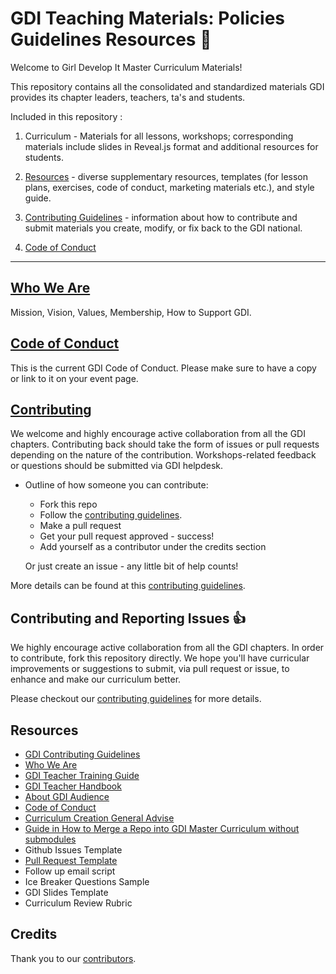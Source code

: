 # GDI Teaching Materials: Policies Guidelines Resources :rocket:
Welcome to Girl Develop It Master Curriculum Materials!

This repository contains all the consolidated and standardized materials GDI provides its chapter leaders, teachers, ta's and students.

Included in this repository :
1. Curriculum - Materials for all lessons, workshops; corresponding materials include slides in Reveal.js format and additional resources for students.

2. [Resources](https://github.com/girldevelopit/GDI-Master-Curriculum/tree/master/resources) - diverse supplementary resources, templates (for lesson plans, exercises, code of conduct, marketing materials etc.), and style guide.

3. [Contributing Guidelines](https://github.com/girldevelopit/GDI-Master-Curriculum/blob/master/resources/contributing-guide.md) - information about how to contribute and submit materials you create, modify, or fix back to the GDI national.

4. [Code of Conduct](https://github.com/girldevelopit/GDI-Master-Curriculum/blob/master/resources/code_of_conduct.md)

---

## [Who We Are](https://github.com/girldevelopit/GDI-Master-Curriculum/blob/master/resources/who_we_are.md)
Mission, Vision, Values,  Membership, How to Support GDI.

## [Code of Conduct](https://github.com/girldevelopit/GDI-Master-Curriculum/blob/master/resources/code_of_conduct.md)
This is the current GDI Code of Conduct.  Please make sure to have a copy or link to it on your event page.

## [Contributing](https://github.com/girldevelopit/GDI-Master-Curriculum/blob/master/resources/contributing-guide.md)
We welcome and highly encourage active collaboration from all the GDI chapters. Contributing back should take the form of issues or pull requests depending on the nature of the contribution. Workshops-related feedback or questions should be submitted via GDI helpdesk.

* Outline of how someone you can contribute:
    * Fork this repo
    * Follow the [contributing guidelines]((https://github.com/girldevelopit/GDI-Master-Curriculum/blob/master/resources/contributing-guide.md)).
    * Make a pull request
    * Get your pull request approved - success!
    * Add yourself as a contributor under the credits section

    Or just create an issue - any little bit of help counts!

More details can be found at this [contributing guidelines](https://github.com/girldevelopit/GDI-Master-Curriculum/blob/master/resources/contributing-guide.md).

## Contributing and Reporting Issues :thumbsup:
We highly encourage active collaboration from all the GDI chapters. In order to contribute, fork this repository directly.  We hope you'll have curricular improvements or suggestions to submit, via pull request or issue, to enhance and make our curriculum better.

Please checkout our [contributing guidelines](https://github.com/girldevelopit/GDI-Master-Curriculum/blob/master/resources/contributing-guide.md) for more details.


## Resources
  * [GDI Contributing Guidelines](https://github.com/girldevelopit/GDI-Master-Curriculum/blob/master/resources/contributing-guide.md)
  * [Who We Are](https://github.com/girldevelopit/GDI-Master-Curriculum/blob/master/resources/who_we_are.md)
  * [GDI Teacher Training Guide](https://github.com/girldevelopit/GDI-Master-Curriculum/blob/master/resources/teacher_training_guide.md)
  * [GDI Teacher Handbook](https://github.com/girldevelopit/GDI-Master-Curriculum/blob/master/resources/gdi_teachers_handbook.md)
  * [About GDI Audience](https://github.com/girldevelopit/GDI-Master-Curriculum/blob/master/resources/about-gdi-audience.md)
  * [Code of Conduct](https://github.com/girldevelopit/GDI-Master-Curriculum/blob/master/resources/code_of_conduct.md)
  * [Curriculum Creation General Advise](https://github.com/girldevelopit/GDI-Master-Curriculum/blob/master/resources/curriculum_creation_general_advise.md)
  * [Guide in How to Merge a Repo into GDI Master Curriculum without submodules](https://github.com/girldevelopit/GDI-Master-Curriculum/blob/master/resources/merge-two-repos-without-lossing-history.md)
  * Github Issues Template
  * [Pull Request Template](https://github.com/girldevelopit/GDI-Master-Curriculum/blob/master/pull-request-template.md)
  * Follow up email script
  * Ice Breaker Questions Sample
  * GDI Slides Template
  * Curriculum Review Rubric

## Credits
Thank you to our [contributors](https://github.com/girldevelopit/GDI-Master-Curriculum/graphs/contributors).
